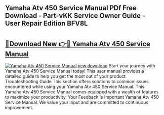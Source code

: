 ## Yamaha Atv 450 Service Manual PDf Free Download - Part-vKK Service Owner Guide - User Repair Edition BFV8L

# <h2><a href="http://bc84940.oget.top/?id=Yamaha+Atv+450+Service+Manual">🔗Download New 👉🔴 Yamaha Atv 450 Service Manual</a></h2>

[![Yamaha Atv 450 Service Manual new download](https://i.imgur.com/5g1atiW.png)](http://bc84940.oget.top/?id=Yamaha+Atv+450+Service+Manual)
Start your journey with Yamaha Atv 450 Service Manual today! This user manual provides a detailed guide to help you get the most out of your product. Troubleshooting Guide This section offers solutions to common issues encountered while using your Yamaha Atv 450 Service Manual. This Yamaha Atv 450 Service Manual comes equipped with a wealth of features to maximize your productivity. Your Feedback is Important Yamaha Atv 450 Service Manual. We value your input and are committed to continuous improvement.
